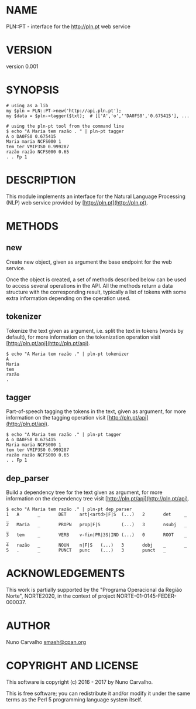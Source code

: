 # NAME

PLN::PT - interface for the http://pln.pt web service

# VERSION

version 0.001

# SYNOPSIS

    # using as a lib
    my $pln = PLN::PT->new('http://api.pln.pt');
    my $data = $pln->tagger($txt);  # [['A','o',''DA0FS0','0.675415'], ...

    # using the pln-pt tool from the command line
    $ echo "A Maria tem razão . " | pln-pt tagger
    A o DA0FS0 0.675415
    Maria maria NCFS000 1
    tem ter VMIP3S0 0.999287
    razão razão NCFS000 0.65
    . . Fp 1

# DESCRIPTION

This module implements an interface for the Natural Language Processing
(NLP) web service provided by [http://pln.pt](http://pln.pt).

# METHODS

## new

Create new object, given as argument the base endpoint for the web service.

Once the object is created, a set of methods described below can be used to
access several operations in the API. All the methods return a data
structure with the corresponding result, typically a list of tokens with
some extra information depending on the operation used.

## tokenizer

Tokenize the text given as argument, i.e. split the text in tokens (words
by default), for more information on the tokenization operation
visit [http://pln.pt/api](http://pln.pt/api).

    $ echo "A Maria tem razão ." | pln-pt tokenizer
    A
    Maria
    tem
    razão
    .

## tagger

Part-of-speech tagging the tokens in the text, given as argument, for more
information on the tagging operation visit [http://pln.pt/api](http://pln.pt/api).

    $ echo "A Maria tem razão ." | pln-pt tagger
    A o DA0FS0 0.675415
    Maria maria NCFS000 1
    tem ter VMIP3S0 0.999287
    razão razão NCFS000 0.65
    . . Fp 1

## dep\_parser

Build a dependency tree for the text given as argument, for more information
on the dependency tree visit [http://pln.pt/api](http://pln.pt/api).

    $ echo "A Maria tem razão ." | pln-pt dep_parser
    1   A       _       DET     art|<artd>|F|S  (...)   2       det     _       _
    2   Maria   _       PROPN   prop|F|S        (...)   3       nsubj   _       _
    3   tem     _       VERB    v-fin|PR|3S|IND (...)   0       ROOT    _       _
    4   razão   _       NOUN    n|F|S   (...)   3       dobj    _       _
    5   .       _       PUNCT   punc    (...)   3       punct   _

# ACKNOWLEDGEMENTS

This work is partially supported by the "Programa Operacional da Região Norte",
NORTE2020, in the context of project NORTE-01-0145-FEDER-000037.

# AUTHOR

Nuno Carvalho <smash@cpan.org>

# COPYRIGHT AND LICENSE

This software is copyright (c) 2016 - 2017 by Nuno Carvalho.

This is free software; you can redistribute it and/or modify it under
the same terms as the Perl 5 programming language system itself.
